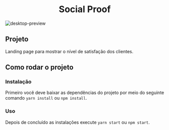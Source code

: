 <h1 align="center">Social Proof</h1>

![desktop-preview](https://user-images.githubusercontent.com/38691922/93718349-ed470a00-fb51-11ea-9c94-793bd9c610e8.jpg)

<h2>Projeto</h2>

Landing page para mostrar o nível de satisfação dos clientes.

<h2>Como rodar o projeto</h2>

<h3>Instalação</h3>

Primeiro você deve baixar as dependências do projeto por meio do seguinte comando ``` yarn install ``` ou ``` npm install ```.

<h3>Uso</h3>

Depois de concluído as instalações execute ``` yarn start ``` ou ``` npm start ```.

